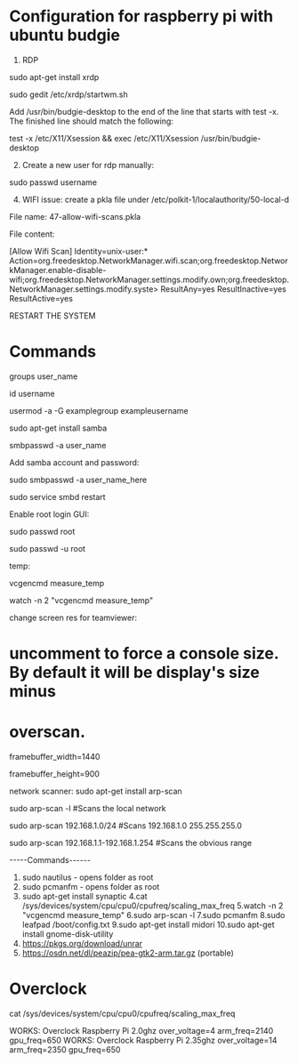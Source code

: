 # Configuration for raspberry pi with ubuntu budgie 
1. RDP

sudo apt-get install xrdp

sudo gedit /etc/xrdp/startwm.sh

Add /usr/bin/budgie-desktop to the end of the line that starts with test -x. The finished line should match the following:

test -x /etc/X11/Xsession && exec /etc/X11/Xsession /usr/bin/budgie-desktop

2. Create a new user for rdp manually:

sudo passwd username

4. WIFI issue: create a pkla file under /etc/polkit-1/localauthority/50-local-d

File name: 47-allow-wifi-scans.pkla

File content:

[Allow Wifi Scan]
Identity=unix-user:*
Action=org.freedesktop.NetworkManager.wifi.scan;org.freedesktop.NetworkManager.enable-disable-wifi;org.freedesktop.NetworkManager.settings.modify.own;org.freedesktop.NetworkManager.settings.modify.syste>
ResultAny=yes
ResultInactive=yes
ResultActive=yes

RESTART THE SYSTEM

# Commands

groups user_name

id username

usermod -a -G examplegroup exampleusername

sudo apt-get install samba

smbpasswd -a user_name

Add samba account and password:

sudo smbpasswd -a user_name_here

sudo service smbd restart

Enable root login GUI:

sudo passwd root

sudo passwd -u root

temp:

vcgencmd measure_temp

watch -n 2 "vcgencmd measure_temp"

change screen res for teamviewer:

# uncomment to force a console size. By default it will be display's size minus

# overscan.

framebuffer_width=1440

framebuffer_height=900

network scanner:
sudo apt-get install arp-scan

sudo arp-scan -l #Scans the local network

sudo arp-scan 192.168.1.0/24 #Scans 192.168.1.0 255.255.255.0

sudo arp-scan 192.168.1.1-192.168.1.254 #Scans the obvious range

-----Commands------

1. sudo nautilus - opens folder as root
2. sudo pcmanfm - opens folder as root
3. sudo apt-get install synaptic
4.cat /sys/devices/system/cpu/cpu0/cpufreq/scaling_max_freq
5.watch -n 2 "vcgencmd measure_temp"
6.sudo arp-scan -l
7.sudo pcmanfm
8.sudo leafpad /boot/config.txt
9.sudo apt-get install midori
10.sudo apt-get install gnome-disk-utility
11. https://pkgs.org/download/unrar
12. https://osdn.net/dl/peazip/pea-gtk2-arm.tar.gz (portable)

# Overclock

cat /sys/devices/system/cpu/cpu0/cpufreq/scaling_max_freq

WORKS:
Overclock Raspberry Pi 2.0ghz
over_voltage=4
arm_freq=2140
gpu_freq=650
WORKS:
Overclock Raspberry Pi 2.35ghz
over_voltage=14
arm_freq=2350
gpu_freq=650
